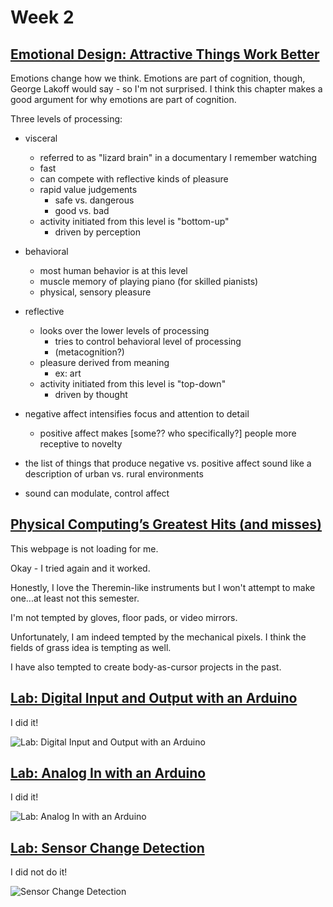 # Week 2

## [Emotional Design: Attractive Things Work Better](https://ebookcentral-proquest-com.proxy.library.nyu.edu/lib/nyulibrary-ebooks/reader.action?docID=876410)

Emotions change how we think. Emotions are part of cognition, though, George Lakoff would say  - so I'm not surprised. I think this chapter makes a good argument for why emotions are part of cognition.

Three levels of processing:
* visceral
  * referred to as "lizard brain" in a documentary I remember watching
  * fast
  * can compete with reflective kinds of pleasure
  * rapid value judgements
    * safe vs. dangerous
    * good vs. bad
  * activity initiated from this level is "bottom-up"
    * driven by perception
* behavioral
  * most human behavior is at this level
  * muscle memory of playing piano (for skilled pianists)
  * physical, sensory pleasure
* reflective
  * looks over the lower levels of processing   
    * tries to control behavioral level of processing
    * (metacognition?)
  * pleasure derived from meaning
    * ex: art
  * activity initiated from this level is "top-down"
    * driven by thought

* negative affect intensifies focus and attention to detail
  * positive affect makes [some?? who specifically?] people more receptive to novelty
  
* the list of things that produce negative vs. positive affect sound like a description of urban vs. rural environments

* sound can modulate, control affect

## [Physical Computing’s Greatest Hits (and misses)](https://www.tigoe.com/blog/category/physicalcomputing/176/)

This webpage is not loading for me.

Okay - I tried again and it worked.

Honestly, I love the Theremin-like instruments but I won't attempt to make one...at least not this semester.

I'm not tempted by gloves, floor pads, or video mirrors.

Unfortunately, I am indeed tempted by the mechanical pixels. I think the fields of grass idea is tempting as well.

I have also tempted to create body-as-cursor projects in the past.

## [Lab: Digital Input and Output with an Arduino](https://itp.nyu.edu/physcomp/labs/labs-arduino-digital-and-analog/digital-input-and-output-with-an-arduino/)

I did it!

  
![Lab: Digital Input and Output with an Arduino](/assets/img/week2/IMG_2017.gif)

## [Lab: Analog In with an Arduino](https://itp.nyu.edu/physcomp/labs/labs-arduino-digital-and-analog/analog-in-with-an-arduino/)

I did it!

 
![Lab: Analog In with an Arduino](/assets/img/week2/IMG_2027.gif)


## [Lab: Sensor Change Detection](https://itp.nyu.edu/physcomp/labs/labs-arduino-digital-and-analog/lab-sensor-change-detection/)

I did not do it!

  ![Sensor Change Detection](/assets/img/week2/IMG_2029.gif)


